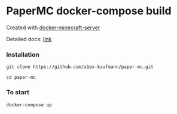 # PaperMC docker-compose build

Created with [docker-minecraft-server](https://github.com/itzg/docker-minecraft-server)

Detailed docs: [link](https://docker-minecraft-server.readthedocs.io/en/latest/)

### Installation

```
git clone https://github.com/a1ex-kaufmann/paper-mc.git

cd paper-mc
```

### To start
```
docker-compose up
```






